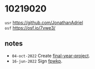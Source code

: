 # 10219020
`usr` https://github.com/JonathanAdriel \
`osf` https://osf.io/7vwe3/


## notes
+ `04-oct-2022` Create [final-year-project](https://github.com/JonathanAdriel/final-year-project).
+ `16-jun-2022` Sign [fpwkp](https://osf.io/ab2fy).
